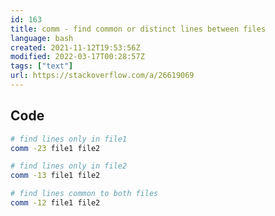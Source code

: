 ```yaml
---
id: 163
title: comm - find common or distinct lines between files
language: bash
created: 2021-11-12T19:53:56Z
modified: 2022-03-17T00:28:57Z
tags: ["text"]
url: https://stackoverflow.com/a/26619069
---
```


## Code

```bash
# find lines only in file1
comm -23 file1 file2 

# find lines only in file2
comm -13 file1 file2 

# find lines common to both files
comm -12 file1 file2
```

<!-- end -->

